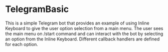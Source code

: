 # TelegramBasic
This is a simple Telegram bot that provides an example of using Inline Keyboard to give the user option selection from a main menu. The user sees the main menu on /start command and can interact with the bot by selecting an option from the Inline Keyboard. Different callback handlers are defined for each option.
